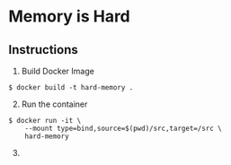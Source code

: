 # Memory is Hard

## Instructions

1. Build Docker Image

``` shell
$ docker build -t hard-memory .
```

2. Run the container

``` shell
$ docker run -it \
	--mount type=bind,source=$(pwd)/src,target=/src \
	hard-memory
```

3. 
